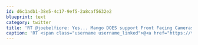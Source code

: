 ```yaml
---
id: d6c1adb1-38e5-4c17-9ef5-2a8caf5632e2
blueprint: text
category: twitter
title: 'RT @joebelfiore: Yes... Mango DOES support Front Facing Cameras!  See the evidence first hand in the new HTC WP7.5 phone lineup. http:// ...'
caption: 'RT <span class="username username_linked">@<a href="https://twitter.com/joebelfiore" title="Joe Belfiore">joebelfiore</a></span>: Yes... Mango DOES support Front Facing Cameras!  See the evidence first hand in the new HTC WP7.5 phone lineup. http:// ...'
---
```

